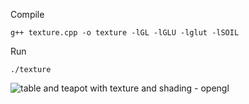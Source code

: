 Compile
```sh-session
g++ texture.cpp -o texture -lGL -lGLU -lglut -lSOIL
```

Run
```sh-session
./texture
```
![table and teapot with texture and shading - opengl](texture.gif)
